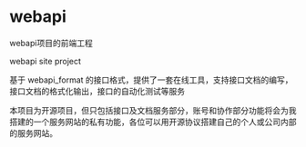 # webapi

webapi项目的前端工程

webapi site project

基于 webapi_format 的接口格式，提供了一套在线工具，支持接口文档的编写，接口文档的格式化输出，接口的自动化测试等服务

本项目为开源项目，但只包括接口及文档服务部分，账号和协作部分功能将会为我搭建的一个服务网站的私有功能，各位可以用开源协议搭建自己的个人或公司内部的服务网站。


